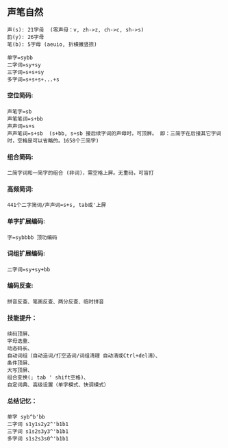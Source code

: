 ## 声笔自然

```
声(s): 21字母  (零声母：v, zh->z, ch->c, sh->s)
韵(y): 26字母
笔(b): 5字母 (aeuio, 折横撇竖捺)
```

```
单字=sybb
二字词=sy+sy
三字词=s+s+sy
多字词=s+s+s+...+s
```

#### 空位简码: 

```
声笔字=sb
声笔笔词=s+bb
声声词=s+s
声声笔词=s+sb  (s+bb, s+sb 接后续字词的声母时，可顶屏。 即：三简字在后接其它字词时，空格是可以省略的。1658个三简字)
```

#### 组合简码: 

```
二简字词和一简字的组合 (非词)，需空格上屏。无重码，可盲打
```

#### 高频简词: 

```
441个二字简词/声声词=s+s, tab或'上屏
```

#### 单字扩展编码: 

```
字=sybbbb 顶功编码
```

#### 词组扩展编码: 

```
二字词=sy+sy+bb
```

#### 编码反查: 

```
拼音反查、笔画反查、两分反查、临时拼音
```

#### 技能提升：

```
续码顶屏、
字母选重、
动态码长、
自动词组（自动造词/打空造词/词组清理 自动清或Ctrl+del清）、
条件顶屏、
大写顶屏、
组合变换(; tab ' shift空格)、
自定词典、高级设置（单字模式、快调模式）
```
#### 总结记忆：

```
单字 syb^b'bb
二字词 s1y1s2y2^'b1b1
三字词 s1s2s3y3^'b1b1
多字词 s1s2s3s0^'b1b1
```
